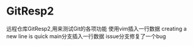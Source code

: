 # GitResp2
远程仓库GitResp2,用来测试Git的各项功能
使用vim插入一行数据
creating a new line is quick
main分支插入一行数据
issue分支修复了一个bug
